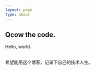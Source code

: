 ```yaml
---
layout: page
type: about
---
```


## Qcow the code.
Hello, world.
</br>
</br>

希望能用这个博客，记录下自己的技术人生。
</br>
</br>


